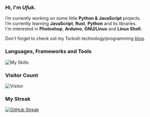 <h3 align="left">Hi, I'm <em>Ufuk</em>.</h1>

<p>
  I’m currently working on some little <strong>Python & JavaScript</strong> projects. <br> 
  I’m currently learning <strong>JavaScript</strong>, <strong>Rust</strong>, <strong>Python</strong> and its libraries.<br> 
  I'm interested in <strong>Photoshop</strong>, <strong>Arduino</strong>, <strong>GNU/Linux</strong> and <strong>Linux Shell.</strong> 

  Don't forget to check out my Turkish technology/programming <a href="https://ufuk.bearblog.dev" target="_blank" rel="noopener noreferrer">blog</a>.
</p>

<h3 align="left">Languages, Frameworks and Tools</h3>

<img src="https://skillicons.dev/icons?i=figma,html,css,bootstrap,js,nodejs,npm,react,vue,supabase,python,flask,md,linux&perline=7" alt="My Skills">

<h3 align="left">Visitor Count</h3>

![Visitor](https://profile-counter.glitch.me/ufuayk/count.svg)

<h3 align="left">My Streak</h3>

[![GitHub Streak](https://streak-stats.demolab.com?user=ufuayk&theme=react)](https://git.io/streak-stats)
